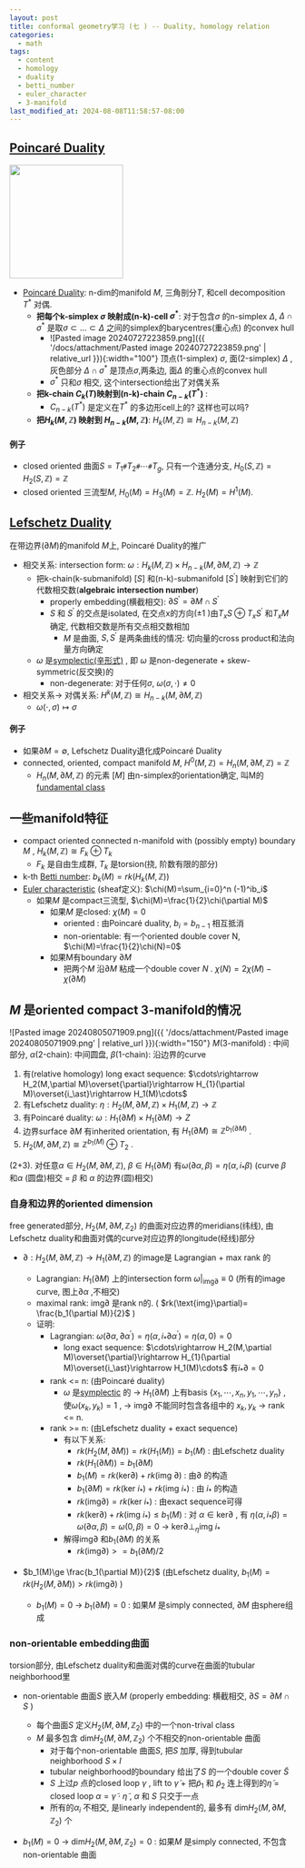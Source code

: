 ```yaml
---
layout: post
title: conformal geometry学习 (七 ) -- Duality, homology relation
categories:
  - math
tags:
  - content
  - homology
  - duality
  - betti_number
  - euler_character
  - 3-manifold
last_modified_at: 2024-08-08T11:58:57-08:00
---
```


## [Poincaré Duality](https://en.wikipedia.org/wiki/Poincaré_duality)

<a href="https://www.researchgate.net/profile/Clement-Cances/publication/278829092/figure/fig3/AS:667718760022016@1536207966130/Triangular-mesh-T-and-Donald-dual-mesh-M-dual-volumes-vertices-interfaces.png"><img src="https://www.researchgate.net/profile/Clement-Cances/publication/278829092/figure/fig3/AS:667718760022016@1536207966130/Triangular-mesh-T-and-Donald-dual-mesh-M-dual-volumes-vertices-interfaces.png" width="200"></a>

- [Poincaré Duality](https://en.wikipedia.org/wiki/Poincaré_duality): n-dim的manifold $M$, 三角剖分$T$, 和cell decomposition $T^*$ 对偶.
	- **把每个k-simplex $\sigma$ 映射成(n-k)-cell $\sigma^\ast$**: 对于包含$\sigma$ 的n-simplex $\Delta$,  $\Delta\cap\sigma^*$ 是取$\sigma\subset ...\subset \Delta$ 之间的simplex的barycentres(重心点) 的convex hull
		- ![Pasted image 20240727223859.png]({{ '/docs/attachment/Pasted image 20240727223859.png' | relative_url }}){:width="100"} 顶点(1-simplex) $\sigma$, 面(2-simplex) $\Delta$ , 灰色部分 $\Delta\cap\sigma^*$ 是顶点$\sigma$,两条边, 面$\Delta$ 的重心点的convex hull
		- $\sigma^*$ 只和$\sigma$ 相交, 这个intersection给出了对偶关系
	- **把k-chain $C_k(T)$映射到(n-k)-chain $C_{n-k}(T^*)$** : 
		- $C_{n-k}(T^\ast)$ 是定义在$T^\ast$ 的多边形cell上的? 这样也可以吗? 
	- **把$H_k(M,\mathbb Z)$ 映射到 $H_{n-k}(M,\mathbb Z)$**: $H_k(M,\mathbb Z)\cong H_{n-k}(M,\mathbb Z)$  

#### 例子

- closed oriented 曲面$S=T_1 \texttt{\#}T_2 \texttt{\#}\cdots  \texttt{\#} T_g$, 只有一个连通分支, $H_0(S,\mathbb Z)=H_2(S,\mathbb Z)=\mathbb Z$ 
- closed oriented 三流型$M$, $H_0(M)=H_3(M)=\mathbb Z$. $H_2(M)=H^1(M)$.

## [Lefschetz Duality](https://en.wikipedia.org/wiki/Lefschetz_duality)

在带边界($\partial M$)的manifold $M$上, Poincaré Duality的推广

- 相交关系: intersection form: $\omega: H_k(M,\mathbb Z)\times H_{n-k}(M,\partial M,\mathbb Z)\rightarrow \mathbb Z$ 
	- 把k-chain(k-submanifold) $[S]$ 和(n-k)-submanifold $[S^\prime]$ 映射到它们的代数相交数(**algebraic intersection number**) 
		- properly embedding(横截相交): $\partial S^\prime=\partial M\cap S^\prime$ 
		- $S$ 和 $S^\prime$ 的交点是isolated, 在交点x的方向($\pm 1$ )由$T_x S\oplus T_x S^\prime$ 和$T_x M$ 确定, 代数相交数是所有交点相交数相加
			- $M$ 是曲面, $S,S^\prime$ 是两条曲线的情况: 切向量的cross product和法向量方向确定
	- $\omega$ 是[symplectic(辛形式)](https://en.wikipedia.org/wiki/Symplectic_vector_space) , 即 $\omega$ 是non-degenerate + skew-symmetric(反交换)的 
		- non-degenerate: 对于任何$\sigma$, $\omega(\sigma, \cdot)\ne 0$ 
- 相交关系-> 对偶关系: $H^k(M,\mathbb Z)\cong H_{n-k}(M,\partial M, \mathbb Z)$ 
	- $\omega(\cdot,\sigma)\mapsto \sigma$ 

#### 例子

- 如果$\partial M=\emptyset$, Lefschetz Duality退化成Poincaré Duality
- connected, oriented, compact manifold $M$, $H^0(M,\mathbb Z)=H_n(M,\partial M,\mathbb Z)=\mathbb Z$ 
	- $H_n(M,\partial M,\mathbb Z)$ 的元素 $[M]$ 由n-simplex的orientation确定, 叫M的 [fundamental class](https://en.wikipedia.org/wiki/Fundamental_class) 

## 一些manifold特征

- compact oriented connected n-manifold with (possibly empty) boundary $M$ , $H_k(M,\mathbb Z)\cong F_k\oplus T_k$ 
	- $F_k$ 是自由生成群, $T_k$ 是torsion(挠, 阶数有限的部分)
- k-th [Betti number](https://en.wikipedia.org/wiki/Betti_number):  $b_k(M)=rk(H_k(M,\mathbb Z))$ 
- [Euler characteristic](https://en.wikipedia.org/wiki/Euler_characteristic) (sheaf定义):  $\chi(M)=\sum_{i=0}^n (-1)^ib_i$ 
	- 如果$M$ 是compact三流型, $\chi(M)=\frac{1}{2}\chi(\partial M)$ 
		- 如果$M$ 是closed:  $\chi(M)=0$ 
			- oriented : 由Poincaré duality, $b_i=b_{n-1}$ 相互抵消
			- non-orientable:  有一个oriented double cover N, $\chi(M)=\frac{1}{2}\chi(N)=0$ 
		- 如果M有boundary $\partial M$ 
			- 把两个$M$ 沿$\partial M$  粘成一个double cover $N$ . $\chi(N)=2\chi(M)-\chi(\partial M)$ 

## $M$ 是oriented compact 3-manifold的情况

![Pasted image 20240805071909.png]({{ '/docs/attachment/Pasted image 20240805071909.png' | relative_url }}){:width="150"} $M$(3-manifold) : 中间部分, $\alpha$(2-chain): 中间圆盘, $\beta$(1-chain): 沿边界的curve

1. 有(relative homology) long exact sequence: $\cdots\rightarrow  H_2(M,\partial M)\overset{\partial}\rightarrow H_{1}(\partial M)\overset{i_\ast}\rightarrow H_1(M)\cdots$  
2. 有Lefschetz duality:  $\eta: H_2(M,\partial M,\mathbb Z)\times H_1(M,\mathbb Z) \rightarrow \mathbb Z$ 
3. 有Poincaré duality: $\omega: H_1(\partial M)\times H_1(\partial M)\rightarrow Z$ 
4.  边界surface $\partial M$ 有inherited orientation, 有 $H_1(\partial M)\cong \mathbb Z^{b_1(\partial M)}$ .
5. $H_2(M,\partial M,\mathbb Z)\cong \mathbb Z^{b_1(M)}\oplus T_2$ .

(2+3). 对任意$\alpha\in H_2(M,\partial M,\mathbb Z)$, $\beta\in H_1(\partial M)$ 有$\omega(\partial \alpha,\beta)=\eta(\alpha,i_\ast\beta)$ (curve $\beta$ 和$\alpha$ (圆盘)相交 = $\beta$ 和 $\alpha$ 的边界(圆)相交)

### 自身和边界的oriented dimension

free generated部分, $H_2(M,\partial M, \mathbb Z_2)$ 的曲面对应边界的meridians(纬线), 由Lefschetz duality和曲面对偶的curve对应边界的longitude(经线)部分

-  $\partial:  H_2(M,\partial M,\mathbb Z)\rightarrow H_1(\partial M, \mathbb Z)$ 的image是 Lagrangian + max rank 的
	- Lagrangian: $H_1(\partial M)$ 上的intersection form $\omega\vert_{\text{img}\partial}\equiv 0$ (所有的image curve, 图上$\partial \alpha$ ,不相交)     
	- maximal rank:  $\text{img}\partial$ 是rank n的. ( $rk(\text{img}\partial)= \frac{b_1(\partial M)}{2}$ )
	- 证明:
		- Lagrangian: $\omega(\partial \alpha,\partial \alpha^\prime)=\eta(\alpha,i_\ast\partial\alpha^\prime)=\eta(\alpha,0)=0$ 
			- long exact sequence: $\cdots\rightarrow  H_2(M,\partial M)\overset{\partial}\rightarrow H_{1}(\partial M)\overset{i_\ast}\rightarrow H_1(M)\cdots$ 有$i_\ast\partial=0$ 
		- rank <= n: (由Poincaré duality)
			- $\omega$ 是[symplectic](https://en.wikipedia.org/wiki/Symplectic_vector_space) 的 -> $H_1(\partial M)$ 上有basis $\lbrace x_1,\cdots,x_n,y_1,\cdots,y_n\rbrace$ , 使$\omega(x_k,y_k)=1$ , -> $\text{img}\partial$ 不能同时包含各组中的 $x_k,y_k$  -> rank <= n.
		- rank >= n: (由Lefschetz duality + exact sequence)
			- 有以下关系:
				- $rk(H_2(M,\partial M))=rk(H_1(M))=b_1(M)$ : 由Lefschetz duality
				- $rk(H_1(\partial M))=b_1(\partial M)$ 
				- $b_1(M)=rk(\text{ker}\partial) +rk(\text{img }\partial)$ : 由$\partial$ 的构造
				- $b_1(\partial M)=rk(\text{ker }i_\ast)+rk(\text{img }i_\ast)$ : 由 $i_\ast$ 的构造
				- $rk(\text{img}\partial)=rk(\text{ker }i_\ast)$ : 由exact sequence可得
				- $rk(\text{ker}\partial)+rk(\text{img }i_\ast)\le b_1(M)$ : 对 $\alpha\in \text{ker}\partial$ , 有 $\eta(\alpha,i_\ast \beta)=\omega(\partial \alpha,\beta)=\omega(0,\beta)=0$ -> $\text{ker}\partial\perp_\eta \text{img }i_\ast$ 
			- 解得$\text{img}\partial$ 和$b_1(\partial M)$ 的关系
				- $rk(\text{img}\partial)>=b_1(\partial M)/2$ 

- $b_1(M)\ge \frac{b_1(\partial M)}{2}$ (由Lefschetz duality, $b_1(M)=rk(H_2(M,\partial M))>rk(\text{img}\partial)$ )
	-  $b_1(M)=0$ -> $b_1(\partial M)=0$ : 如果$M$ 是simply connected, $\partial M$ 由sphere组成

### non-orientable embedding曲面

torsion部分, 由Lefschetz duality和曲面对偶的curve在曲面的tubular neighborhood里

- non-orientable 曲面$S$ 嵌入$M$ (properly embedding: 横截相交, $\partial S=\partial M\cap S$ )
	- 每个曲面$S$ 定义$H_2(M,\partial M, \mathbb Z_2)$ 中的一个non-trival class
	- $M$ 最多包含 $\text{dim} H_2(M,\partial M, \mathbb Z_2)$ 个不相交的non-orientable 曲面
		-  对于每个non-orientable 曲面$S$, 把$S$ 加厚, 得到tubular neighborhood $S\times I$ 
		- tubular neighborhood的boundary 给出了$S$ 的一个double cover $\tilde S$ 
		- $S$ 上过$p$ 点的closed loop $\gamma$ , lift to $\tilde \gamma$ + 把$\tilde p_1$ 和 $\tilde p_2$ 连上得到的$\tilde \eta$ = closed loop $\alpha=\tilde \gamma \cdot \tilde \eta$ , $\alpha$ 和 $S$ 只交于一点
		- 所有的$\alpha_i$ 不相交, 是linearly independent的, 最多有 $\text{dim} H_2(M,\partial M, \mathbb Z_2)$ 个

- $b_1(M)=0$ -> $\text{dim} H_2(M,\partial M, \mathbb Z_2)=0$ : 如果$M$ 是simply connected, 不包含non-orientable 曲面